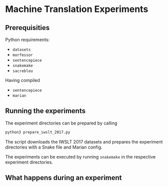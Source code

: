 # Machine Translation Experiments

## Prerequisities

Python requirements:
 * `datasets`
 * `morfessor`
 * `sentencepiece`
 * `snakemake`
 * `sacrebleu`

Having compiled
 * `sentencepiece`
 * `marian`

## Running the experiments

The experiment directories can be prepared by calling

```bash
python3 prepare_iwslt_2017.py
```

The script downloads the IWSLT 2017 datasets and prepares the experiment
directories with a Snake file and Marian config.

The experiments can be executed by running `snakemake` in the respective
experiment directories.

## What happens during an experiment

